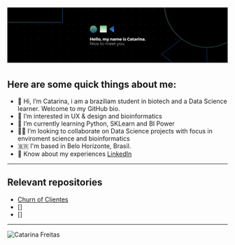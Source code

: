 # <img src="images/Catarina Freitas.png" alt="banner that says Hello, my name is Catarina. Nice to meet you">

## Here are some quick things about me:
- 👋 Hi, I’m Catarina, i am a braziliam student in biotech and a Data Science learner. Welcome to my GitHub bio.
- 👀 I’m interested in UX & design and bioinformatics
- 🌱 I’m currently learning Python, SKLearn and BI Power
- 👨‍💻 I’m looking to collaborate on Data Science projects with focus in enviroment science and bioinformatics
- 🇧🇷  I'm based in Belo Horizonte, Brasil.
- 💬 Know about my experiences [LinkedIn](https://www.linkedin.com/public-profile/settings?lipi=urn%3Ali%3Apage%3Ad_flagship3_profile_self_edit_contact-info%3BiBtpAP%2F9TOqzff6t5O%2BKrg%3D%3D)

---
## Relevant repositories
- [Churn of Clientes](https://github.com/CatarinaRRF/Churn_Alura_Voz)
- []
- []
---
![Catarina Freitas](https://github-readme-stats.vercel.app/api?username=CatarinaRRF&show_icons=true&theme=tokyonight)

